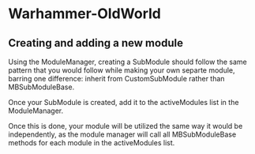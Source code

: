 # Warhammer-OldWorld

## Creating and adding a new module

Using the ModuleManager, creating a SubModule should follow the same pattern that you would follow while making your own separte module, barring one difference: inherit from CustomSubModule rather than MBSubModuleBase.

Once your SubModule is created, add it to the activeModules list in the ModuleManager.

Once this is done, your module will be utilized the same way it would be independently, as the module manager will call all MBSubModuleBase methods for each module in the activeModules list.
